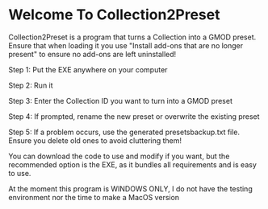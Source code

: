 # Welcome To Collection2Preset
Collection2Preset is a program that turns a Collection into a GMOD preset. Ensure that when loading it you use "Install add-ons that are no longer present" to ensure no add-ons are left uninstalled!

Step 1: Put the EXE anywhere on your computer

Step 2: Run it 

Step 3: Enter the Collection ID you want to turn into a GMOD preset

Step 4: If prompted, rename the new preset or overwrite the existing preset

Step 5: If a problem occurs, use the generated presetsbackup.txt file. Ensure you delete old ones to avoid cluttering them!

You can download the code to use and modify if you want, but the recommended option is the EXE, as it bundles all requirements and is easy to use.

At the moment this program is WINDOWS ONLY, I do not have the testing environment nor the time to make a MacOS version
